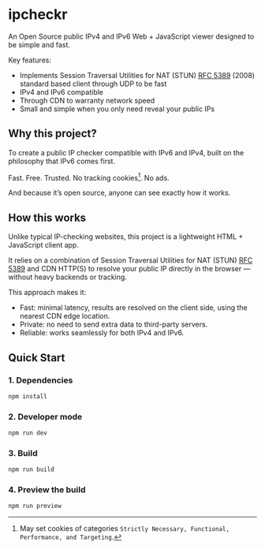# ipcheckr

An Open Source public IPv4 and IPv6 Web + JavaScript viewer designed to be simple and fast.

Key features:

- Implements Session Traversal Utilities for NAT (STUN) [RFC 5389](https://www.rfc-editor.org/rfc/rfc5389) (2008) standard based client through UDP to be fast
- IPv4 and IPv6 compatible
- Through CDN to warranty network speed
- Small and simple when you only need reveal your public IPs

## Why this project?

To create a public IP checker compatible with IPv6 and IPv4, built on the philosophy that IPv6 comes first.

Fast. Free. Trusted. No tracking cookies[^1]. No ads.

And because it’s open source, anyone can see exactly how it works.

[^1]: May set cookies of categories `Strictly Necessary, Functional, Performance, and Targeting`.

## How this works

Unlike typical IP-checking websites, this project is a lightweight HTML + JavaScript client app.

It relies on a combination of Session Traversal Utilities for NAT (STUN) [RFC 5389](https://www.rfc-editor.org/rfc/rfc5389) and CDN HTTP(S) to resolve your public IP directly in the browser — without heavy backends or tracking.

This approach makes it:

- Fast: minimal latency, results are resolved on the client side, using the nearest CDN edge location.
- Private: no need to send extra data to third-party servers.
- Reliable: works seamlessly for both IPv4 and IPv6.

## Quick Start

### 1. Dependencies

```bash
npm install
```

### 2. Developer mode

```bash
npm run dev
```

### 3. Build

```bash
npm run build
```

### 4. Preview the build

```bash
npm run preview
```
